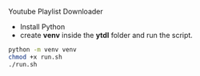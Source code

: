 Youtube Playlist Downloader

- Install Python
- create **venv** inside the **ytdl** folder and run the script.

```bash
python -m venv venv
chmod +x run.sh
./run.sh
```

